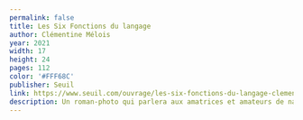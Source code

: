 ```yaml
---
permalink: false
title: Les Six Fonctions du langage
author: Clémentine Mélois
year: 2021
width: 17
height: 24  
pages: 112
color: '#FFF68C'
publisher: Seuil
link: https://www.seuil.com/ouvrage/les-six-fonctions-du-langage-clementine-melois/9782021467772
description: Un roman-photo qui parlera aux amatrices et amateurs de nanar. Rempli de gags (déjà, le mot "gag" est tout un concept — j'aime ce mot) plus ou moins intelligents. Souvent moins que plus d'ailleurs, mais trop de subilité nuirait clairement au propos. Ça sent bon les vieux magazines, les vieilles VHS, bref les vieux trucs quoi.
---
```

